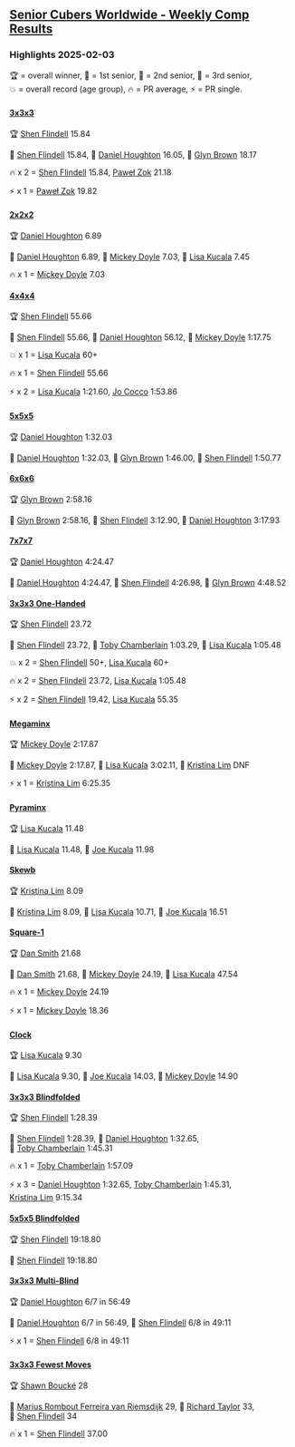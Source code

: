<style>table {white-space: nowrap;}</style>
<link rel="stylesheet" type="text/css" href="/scw-comp/css/flags.css" />

## [Senior Cubers Worldwide - Weekly Comp Results](/scw-comp/results/)
### Highlights 2025-02-03

<span style="white-space: nowrap;">🏆 = overall winner</span>, <span style="white-space: nowrap;">🥇 = 1st senior</span>, <span style="white-space: nowrap;">🥈 = 2nd senior</span>, <span style="white-space: nowrap;">🥉 = 3rd senior</span>, <span style="white-space: nowrap;">💥 = overall record (age group)</span>, <span style="white-space: nowrap;">🔥 = PR average</span>, <span style="white-space: nowrap;">⚡ = PR single</span>.

#### [3x3x3](333.md)

<span style="white-space: nowrap;">🏆 [Shen Flindell](../../persons/shen_flindell/333.md) 15.84</span>

<span style="white-space: nowrap;">🥇 [Shen Flindell](../../persons/shen_flindell/333.md) 15.84</span>, <span style="white-space: nowrap;">🥈 [Daniel Houghton](../../persons/daniel_houghton/333.md) 16.05</span>, <span style="white-space: nowrap;">🥉 [Glyn Brown](../../persons/glyn_brown/333.md) 18.17</span>

🔥 x 2 = <span style="white-space: nowrap;">[Shen Flindell](../../persons/shen_flindell/333.md) 15.84</span>, <span style="white-space: nowrap;">[Paweł Zok](../../persons/pawe_zok/333.md) 21.18</span>

⚡ x 1 = <span style="white-space: nowrap;">[Paweł Zok](../../persons/pawe_zok/333.md) 19.82</span>

#### [2x2x2](222.md)

<span style="white-space: nowrap;">🏆 [Daniel Houghton](../../persons/daniel_houghton/222.md) 6.89</span>

<span style="white-space: nowrap;">🥇 [Daniel Houghton](../../persons/daniel_houghton/222.md) 6.89</span>, <span style="white-space: nowrap;">🥈 [Mickey Doyle](../../persons/mickey_doyle/222.md) 7.03</span>, <span style="white-space: nowrap;">🥉 [Lisa Kucala](../../persons/lisa_kucala/222.md) 7.45</span>

🔥 x 1 = <span style="white-space: nowrap;">[Mickey Doyle](../../persons/mickey_doyle/222.md) 7.03</span>

#### [4x4x4](444.md)

<span style="white-space: nowrap;">🏆 [Shen Flindell](../../persons/shen_flindell/444.md) 55.66</span>

<span style="white-space: nowrap;">🥇 [Shen Flindell](../../persons/shen_flindell/444.md) 55.66</span>, <span style="white-space: nowrap;">🥈 [Daniel Houghton](../../persons/daniel_houghton/444.md) 56.12</span>, <span style="white-space: nowrap;">🥉 [Mickey Doyle](../../persons/mickey_doyle/444.md) 1:17.75</span>

💥 x 1 = <span style="white-space: nowrap;">[Lisa Kucala](../../persons/lisa_kucala/444.md) 60+</span>

🔥 x 1 = <span style="white-space: nowrap;">[Shen Flindell](../../persons/shen_flindell/444.md) 55.66</span>

⚡ x 2 = <span style="white-space: nowrap;">[Lisa Kucala](../../persons/lisa_kucala/444.md) 1:21.60</span>, <span style="white-space: nowrap;">[Jo Cocco](../../persons/jo_cocco/444.md) 1:53.86</span>

#### [5x5x5](555.md)

<span style="white-space: nowrap;">🏆 [Daniel Houghton](../../persons/daniel_houghton/555.md) 1:32.03</span>

<span style="white-space: nowrap;">🥇 [Daniel Houghton](../../persons/daniel_houghton/555.md) 1:32.03</span>, <span style="white-space: nowrap;">🥈 [Glyn Brown](../../persons/glyn_brown/555.md) 1:46.00</span>, <span style="white-space: nowrap;">🥉 [Shen Flindell](../../persons/shen_flindell/555.md) 1:50.77</span>

#### [6x6x6](666.md)

<span style="white-space: nowrap;">🏆 [Glyn Brown](../../persons/glyn_brown/666.md) 2:58.16</span>

<span style="white-space: nowrap;">🥇 [Glyn Brown](../../persons/glyn_brown/666.md) 2:58.16</span>, <span style="white-space: nowrap;">🥈 [Shen Flindell](../../persons/shen_flindell/666.md) 3:12.90</span>, <span style="white-space: nowrap;">🥉 [Daniel Houghton](../../persons/daniel_houghton/666.md) 3:17.93</span>

#### [7x7x7](777.md)

<span style="white-space: nowrap;">🏆 [Daniel Houghton](../../persons/daniel_houghton/777.md) 4:24.47</span>

<span style="white-space: nowrap;">🥇 [Daniel Houghton](../../persons/daniel_houghton/777.md) 4:24.47</span>, <span style="white-space: nowrap;">🥈 [Shen Flindell](../../persons/shen_flindell/777.md) 4:26.98</span>, <span style="white-space: nowrap;">🥉 [Glyn Brown](../../persons/glyn_brown/777.md) 4:48.52</span>

#### [3x3x3 One-Handed](333oh.md)

<span style="white-space: nowrap;">🏆 [Shen Flindell](../../persons/shen_flindell/333oh.md) 23.72</span>

<span style="white-space: nowrap;">🥇 [Shen Flindell](../../persons/shen_flindell/333oh.md) 23.72</span>, <span style="white-space: nowrap;">🥈 [Toby Chamberlain](../../persons/toby_chamberlain/333oh.md) 1:03.29</span>, <span style="white-space: nowrap;">🥉 [Lisa Kucala](../../persons/lisa_kucala/333oh.md) 1:05.48</span>

💥 x 2 = <span style="white-space: nowrap;">[Shen Flindell](../../persons/shen_flindell/333oh.md) 50+</span>, <span style="white-space: nowrap;">[Lisa Kucala](../../persons/lisa_kucala/333oh.md) 60+</span>

🔥 x 2 = <span style="white-space: nowrap;">[Shen Flindell](../../persons/shen_flindell/333oh.md) 23.72</span>, <span style="white-space: nowrap;">[Lisa Kucala](../../persons/lisa_kucala/333oh.md) 1:05.48</span>

⚡ x 2 = <span style="white-space: nowrap;">[Shen Flindell](../../persons/shen_flindell/333oh.md) 19.42</span>, <span style="white-space: nowrap;">[Lisa Kucala](../../persons/lisa_kucala/333oh.md) 55.35</span>

#### [Megaminx](minx.md)

<span style="white-space: nowrap;">🏆 [Mickey Doyle](../../persons/mickey_doyle/minx.md) 2:17.87</span>

<span style="white-space: nowrap;">🥇 [Mickey Doyle](../../persons/mickey_doyle/minx.md) 2:17.87</span>, <span style="white-space: nowrap;">🥈 [Lisa Kucala](../../persons/lisa_kucala/minx.md) 3:02.11</span>, <span style="white-space: nowrap;">🥉 [Kristina Lim](../../persons/kristina_lim/minx.md) DNF</span>

⚡ x 1 = <span style="white-space: nowrap;">[Kristina Lim](../../persons/kristina_lim/minx.md) 6:25.35</span>

#### [Pyraminx](pyram.md)

<span style="white-space: nowrap;">🏆 [Lisa Kucala](../../persons/lisa_kucala/pyram.md) 11.48</span>

<span style="white-space: nowrap;">🥇 [Lisa Kucala](../../persons/lisa_kucala/pyram.md) 11.48</span>, <span style="white-space: nowrap;">🥈 [Joe Kucala](../../persons/joe_kucala/pyram.md) 11.98</span>

#### [Skewb](skewb.md)

<span style="white-space: nowrap;">🏆 [Kristina Lim](../../persons/kristina_lim/skewb.md) 8.09</span>

<span style="white-space: nowrap;">🥇 [Kristina Lim](../../persons/kristina_lim/skewb.md) 8.09</span>, <span style="white-space: nowrap;">🥈 [Lisa Kucala](../../persons/lisa_kucala/skewb.md) 10.71</span>, <span style="white-space: nowrap;">🥉 [Joe Kucala](../../persons/joe_kucala/skewb.md) 16.51</span>

#### [Square-1](sq1.md)

<span style="white-space: nowrap;">🏆 [Dan Smith](../../persons/dan_smith/sq1.md) 21.68</span>

<span style="white-space: nowrap;">🥇 [Dan Smith](../../persons/dan_smith/sq1.md) 21.68</span>, <span style="white-space: nowrap;">🥈 [Mickey Doyle](../../persons/mickey_doyle/sq1.md) 24.19</span>, <span style="white-space: nowrap;">🥉 [Lisa Kucala](../../persons/lisa_kucala/sq1.md) 47.54</span>

🔥 x 1 = <span style="white-space: nowrap;">[Mickey Doyle](../../persons/mickey_doyle/sq1.md) 24.19</span>

⚡ x 1 = <span style="white-space: nowrap;">[Mickey Doyle](../../persons/mickey_doyle/sq1.md) 18.36</span>

#### [Clock](clock.md)

<span style="white-space: nowrap;">🏆 [Lisa Kucala](../../persons/lisa_kucala/clock.md) 9.30</span>

<span style="white-space: nowrap;">🥇 [Lisa Kucala](../../persons/lisa_kucala/clock.md) 9.30</span>, <span style="white-space: nowrap;">🥈 [Joe Kucala](../../persons/joe_kucala/clock.md) 14.03</span>, <span style="white-space: nowrap;">🥉 [Mickey Doyle](../../persons/mickey_doyle/clock.md) 14.90</span>

#### [3x3x3 Blindfolded](333bf.md)

<span style="white-space: nowrap;">🏆 [Shen Flindell](../../persons/shen_flindell/333bf.md) 1:28.39</span>

<span style="white-space: nowrap;">🥇 [Shen Flindell](../../persons/shen_flindell/333bf.md) 1:28.39</span>, <span style="white-space: nowrap;">🥈 [Daniel Houghton](../../persons/daniel_houghton/333bf.md) 1:32.65</span>, <span style="white-space: nowrap;">🥉 [Toby Chamberlain](../../persons/toby_chamberlain/333bf.md) 1:45.31</span>

🔥 x 1 = <span style="white-space: nowrap;">[Toby Chamberlain](../../persons/toby_chamberlain/333bf.md) 1:57.09</span>

⚡ x 3 = <span style="white-space: nowrap;">[Daniel Houghton](../../persons/daniel_houghton/333bf.md) 1:32.65</span>, <span style="white-space: nowrap;">[Toby Chamberlain](../../persons/toby_chamberlain/333bf.md) 1:45.31</span>, <span style="white-space: nowrap;">[Kristina Lim](../../persons/kristina_lim/333bf.md) 9:15.34</span>

#### [5x5x5 Blindfolded](555bf.md)

<span style="white-space: nowrap;">🏆 [Shen Flindell](../../persons/shen_flindell/555bf.md) 19:18.80</span>

<span style="white-space: nowrap;">🥇 [Shen Flindell](../../persons/shen_flindell/555bf.md) 19:18.80</span>

#### [3x3x3 Multi-Blind](333mbf.md)

<span style="white-space: nowrap;">🏆 [Daniel Houghton](../../persons/daniel_houghton/333mbf.md) 6/7 in 56:49</span>

<span style="white-space: nowrap;">🥇 [Daniel Houghton](../../persons/daniel_houghton/333mbf.md) 6/7 in 56:49</span>, <span style="white-space: nowrap;">🥈 [Shen Flindell](../../persons/shen_flindell/333mbf.md) 6/8 in 49:11</span>

⚡ x 1 = <span style="white-space: nowrap;">[Shen Flindell](../../persons/shen_flindell/333mbf.md) 6/8 in 49:11</span>

#### [3x3x3 Fewest Moves](333fm.md)

<span style="white-space: nowrap;">🏆 [Shawn Boucké](../../persons/shawn_boucke/333fm.md) 28</span>

<span style="white-space: nowrap;">🥇 [Marius Rombout Ferreira van Riemsdijk](../../persons/marius_rombout_ferreira_van_riemsdijk/333fm.md) 29</span>, <span style="white-space: nowrap;">🥈 [Richard Taylor](../../persons/richard_taylor/333fm.md) 33</span>, <span style="white-space: nowrap;">🥉 [Shen Flindell](../../persons/shen_flindell/333fm.md) 34</span>

🔥 x 1 = <span style="white-space: nowrap;">[Shen Flindell](../../persons/shen_flindell/333fm.md) 37.00</span>


<!-- Global site tag (gtag.js) - Google Analytics -->
<script async src="https://www.googletagmanager.com/gtag/js?id=UA-86348435-3"></script>
<script>window.dataLayer = window.dataLayer || []; function gtag() {dataLayer.push(arguments);} gtag('js', new Date()); gtag('config', 'UA-86348435-3');</script>
